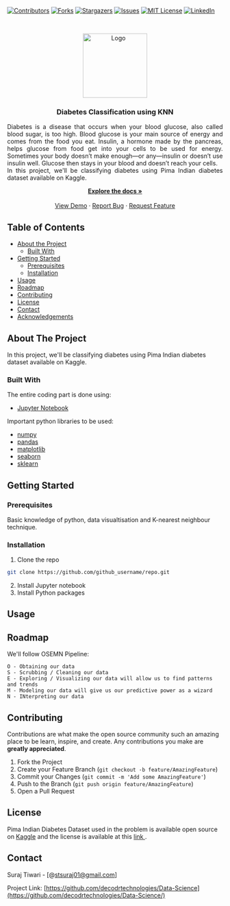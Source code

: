 
[![Contributors][contributors-shield]][contributors-url]
[![Forks][forks-shield]][forks-url]
[![Stargazers][stars-shield]][stars-url]
[![Issues][issues-shield]][issues-url]
[![MIT License][license-shield]][license-url]
[![LinkedIn][linkedin-shield]][linkedin-url]

<!-- PROJECT LOGO -->
<br />
<p align="center">
  <a href="https://github.com/github_username/repo">
    <img src="https://images-prod.healthline.com/hlcmsresource/images/topic_centers/1953-Difference_Type1_Type2_Diabetes-732x549-thumbnail.jpg" alt="Logo" width="150" height="150">
  </a>

  <h3 align="center">Diabetes Classification using KNN</h3>

  <p align="justify">
  Diabetes is a disease that occurs when your blood glucose, also called blood sugar, is too high. Blood glucose is your main source of energy and comes from the food you eat. Insulin, a hormone made by the pancreas, helps glucose from food get into your cells to be used for energy. Sometimes your body doesn’t make enough—or any—insulin or doesn’t use insulin well. Glucose then stays in your blood and doesn’t reach your cells.<br>
  In this project, we'll be classifying diabetes using Pima Indian diabetes dataset available on Kaggle. 
    <br /></p>
  <p align="center">
    <a href="https://github.com/decodrtechnologies/Data-Science/tree/master/Diabetes"><strong>Explore the docs »</strong></a>
    <br />
    <br />
    <a href="https://github.com/decodrtechnologies/Data-Science/tree/master/Diabetes">View Demo</a>
    ·
    <a href="https://github.com/decodrtechnologies/Data-Science/tree/master/Diabetes/issues">Report Bug</a>
    ·
    <a href="https://github.com/decodrtechnologies/Data-Science/tree/master/Diabetes/issues">Request Feature</a>
  </p>
</p>



<!-- TABLE OF CONTENTS -->
## Table of Contents

* [About the Project](#about-the-project)
  * [Built With](#built-with)
* [Getting Started](#getting-started)
  * [Prerequisites](#prerequisites)
  * [Installation](#installation)
* [Usage](#usage)
* [Roadmap](#roadmap)
* [Contributing](#contributing)
* [License](#license)
* [Contact](#contact)
* [Acknowledgements](#acknowledgements)



<!-- ABOUT THE PROJECT -->
## About The Project

In this project, we'll be classifying diabetes using Pima Indian diabetes dataset available on Kaggle. 

### Built With
The entire coding part is done using:
* [Jupyter Notebook](https://jupyter.org/)

Important python libraries to be used:
* [numpy](https://anaconda.org/anaconda/numpy)
* [pandas](https://anaconda.org/anaconda/pandas)
* [matplotlib](https://anaconda.org/anaconda/matplotlib)
* [seaborn](https://anaconda.org/anaconda/seaborn)
* [sklearn](https://anaconda.org/anaconda/sklearn)




<!-- GETTING STARTED -->
## Getting Started



### Prerequisites

Basic knowledge of python, data visualtisation and K-nearest neighbour technique.

### Installation
 
1. Clone the repo
```sh
git clone https://github.com/github_username/repo.git
```
2. Install Jupyter notebook
3. Install Python packages



<!-- USAGE EXAMPLES -->
## Usage



<!-- ROADMAP -->
## Roadmap

We'll follow OSEMN Pipeline: 

    O - Obtaining our data
    S - Scrubbing / Cleaning our data
    E - Exploring / Visualizing our data will allow us to find patterns and trends
    M - Modeling our data will give us our predictive power as a wizard
    N - INterpreting our data



<!-- CONTRIBUTING -->
## Contributing

Contributions are what make the open source community such an amazing place to be learn, inspire, and create. Any contributions you make are **greatly appreciated**.

1. Fork the Project
2. Create your Feature Branch (`git checkout -b feature/AmazingFeature`)
3. Commit your Changes (`git commit -m 'Add some AmazingFeature'`)
4. Push to the Branch (`git push origin feature/AmazingFeature`)
5. Open a Pull Request



<!-- LICENSE -->
## License

Pima Indian Diabetes Dataset used in the problem is available open source on <a href = "https://www.kaggle.com/uciml/pima-indians-diabetes-database">Kaggle</a> and the license is available at this <a href = "https://creativecommons.org/publicdomain/zero/1.0/"> link </a>.



<!-- CONTACT -->
## Contact

Suraj Tiwari - [@stsuraj01@gmail.com]

Project Link: [https://github.com/decodrtechnologies/Data-Science](https://github.com/decodrtechnologies/Data-Science/)



<!-- MARKDOWN LINKS & IMAGES -->
<!-- https://www.markdownguide.org/basic-syntax/#reference-style-links -->
[contributors-shield]: https://img.shields.io/github/contributors/decodrtechnologies/Data-Science.svg?style=flat-square
[contributors-url]: https://github.com/decodrtechnologies/Data-Science/graphs/contributors
[forks-shield]: https://img.shields.io/github/forks/decodrtechnologies/Data-Science.svg?style=flat-square
[forks-url]: https://github.com/decodrtechnologies/Data-Science/network/members
[stars-shield]: https://img.shields.io/github/stars/decodrtechnologies/Data-Science.svg?style=flat-square
[stars-url]: https://github.com/decodrtechnologies/Data-Science/stargazers
[issues-shield]: https://img.shields.io/github/issues/decodrtechnologies/Data-Science.svg?style=flat-square
[issues-url]: https://github.com/decodrtechnologies/Data-Science/issues
[license-shield]: https://img.shields.io/github/license/decodrtechnologies/Data-Science.svg?style=flat-square
[license-url]: https://github.com/decodrtechnologies/Data-Science/blob/master/LICENSE.txt
[linkedin-shield]: https://img.shields.io/badge/-LinkedIn-black.svg?style=flat-square&logo=linkedin&colorB=555
[linkedin-url]: https://www.linkedin.com/in/suraj-tiwari-9867a7164/
[product-screenshot]: images/screenshot.png
